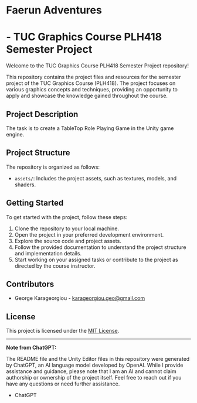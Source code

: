 # Faerun Adventures
# - TUC Graphics Course PLH418 Semester Project

Welcome to the TUC Graphics Course PLH418 Semester Project repository!

This repository contains the project files and resources for the semester project of the TUC Graphics Course (PLH418). The project focuses on various graphics concepts and techniques, providing an opportunity to apply and showcase the knowledge gained throughout the course.

## Project Description

The task is to create a TableTop Role Playing Game in the Unity game engine.

## Project Structure

The repository is organized as follows:

- `assets/`: Includes the project assets, such as textures, models, and shaders.

## Getting Started

To get started with the project, follow these steps:

1. Clone the repository to your local machine.
2. Open the project in your preferred development environment.
3. Explore the source code and project assets.
4. Follow the provided documentation to understand the project structure and implementation details.
5. Start working on your assigned tasks or contribute to the project as directed by the course instructor.

## Contributors

- George Karageorgiou - karageorgiou.geo@gmail.com


## License

This project is licensed under the [MIT License](LICENSE).

---

**Note from ChatGPT:**

The README file and the Unity Editor files in this repository were generated by ChatGPT, an AI language model developed by OpenAI. While I provide assistance and guidance, please note that I am an AI and cannot claim authorship or ownership of the project itself. Feel free to reach out if you have any questions or need further assistance.

- ChatGPT
